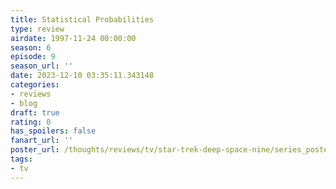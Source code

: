 ```yaml
---
title: Statistical Probabilities
type: review
airdate: 1997-11-24 00:00:00
season: 6
episode: 9
season_url: ''
date: 2023-12-10 03:35:11.343148
categories:
- reviews
- blog
draft: true
rating: 0
has_spoilers: false
fanart_url: ''
poster_url: /thoughts/reviews/tv/star-trek-deep-space-nine/series_poster.jpg
tags:
- tv
---
```


